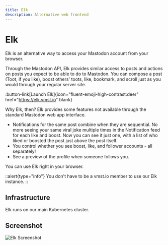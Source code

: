 ```yaml
---
title: Elk
description: Alternative web frontend
---
```


# Elk

Elk is an alternative way to access your Mastodon account from your browser.

Through the Mastodon API, Elk provides similar access to posts and actions on posts you expect to be able to do to Mastodon.
You can compose a post (Toot, if you like), boost others' toots, like, bookmark, and scroll just as you would through your regular server site.

:button-link[Launch Elk]{icon="fluent-emoji-high-contrast:deer" href="https://elk.vmst.io" blank}

Why Elk, then?
Elk provides some features not available through the standard Mastodon web app interface.

- Notifications for the same post combine when they are sequential. No more seeing your same viral joke multiple times in the Notification feed for each like and boost. Now you can see it just one, with a list of who liked or boosted the post just above the post itself.
- You control whether you see boost, like, and follower accounts - all separately!
- See a preview of the profile when someone follows you.

You can use Elk right in your browser.

::alert{type="info"}
You don't have to be a vmst.io member to use our Elk instance.
::

## Infrastructure

Elk runs on our main Kubernetes cluster.

## Screenshot

![Elk Screenshot](/elk-screenshot.png)